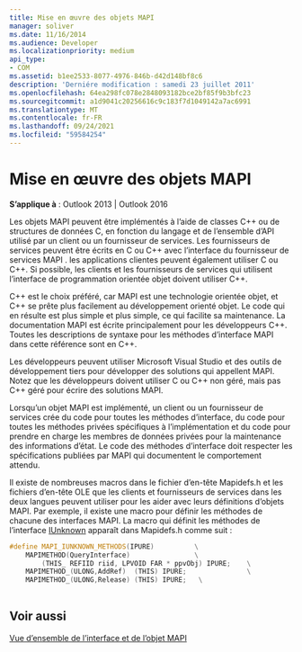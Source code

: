 ```yaml
---
title: Mise en œuvre des objets MAPI
manager: soliver
ms.date: 11/16/2014
ms.audience: Developer
ms.localizationpriority: medium
api_type:
- COM
ms.assetid: b1ee2533-8077-4976-846b-d42d148bf8c6
description: 'Derniére modification : samedi 23 juillet 2011'
ms.openlocfilehash: 64ea298fc078e2848093182bce2bf85f9b3bfc23
ms.sourcegitcommit: a1d9041c20256616c9c183f7d1049142a7ac6991
ms.translationtype: MT
ms.contentlocale: fr-FR
ms.lasthandoff: 09/24/2021
ms.locfileid: "59584254"
---
```

# <a name="implementing-mapi-objects"></a>Mise en œuvre des objets MAPI

  
  
**S’applique à** : Outlook 2013 | Outlook 2016 
  
Les objets MAPI peuvent être implémentés à l’aide de classes C++ ou de structures de données C, en fonction du langage et de l’ensemble d’API utilisé par un client ou un fournisseur de services. Les fournisseurs de services peuvent être écrits en C ou C++ avec l’interface du fournisseur de services MAPI . les applications clientes peuvent également utiliser C ou C++. Si possible, les clients et les fournisseurs de services qui utilisent l’interface de programmation orientée objet doivent utiliser C++. 
  
C++ est le choix préféré, car MAPI est une technologie orientée objet, et C++ se prête plus facilement au développement orienté objet. Le code qui en résulte est plus simple et plus simple, ce qui facilite sa maintenance. La documentation MAPI est écrite principalement pour les développeurs C++. Toutes les descriptions de syntaxe pour les méthodes d’interface MAPI dans cette référence sont en C++.
  
Les développeurs peuvent utiliser Microsoft Visual Studio et des outils de développement tiers pour développer des solutions qui appellent MAPI. Notez que les développeurs doivent utiliser C ou C++ non géré, mais pas C++ géré pour écrire des solutions MAPI.
  
Lorsqu’un objet MAPI est implémenté, un client ou un fournisseur de services crée du code pour toutes les méthodes d’interface, du code pour toutes les méthodes privées spécifiques à l’implémentation et du code pour prendre en charge les membres de données privées pour la maintenance des informations d’état. Le code des méthodes d’interface doit respecter les spécifications publiées par MAPI qui documentent le comportement attendu. 
  
Il existe de nombreuses macros dans le fichier d’en-tête Mapidefs.h et les fichiers d’en-tête OLE que les clients et fournisseurs de services dans les deux langues peuvent utiliser pour les aider avec leurs définitions d’objets MAPI. Par exemple, il existe une macro pour définir les méthodes de chacune des interfaces MAPI. La macro qui définit les méthodes de l’interface [IUnknown](https://msdn.microsoft.com/library/ms680509%28v=VS.85%29.aspx) apparaît dans Mapidefs.h comme suit : 
  
```cpp
#define MAPI_IUNKNOWN_METHODS(IPURE)          \
    MAPIMETHOD(QueryInterface)                \
        (THIS_ REFIID riid, LPVOID FAR * ppvObj) IPURE;    \
    MAPIMETHOD_(ULONG,AddRef)  (THIS) IPURE;               \
    MAPIMETHOD_(ULONG,Release) (THIS) IPURE;   \
 
```

## <a name="see-also"></a>Voir aussi



[Vue d’ensemble de l’interface et de l’objet MAPI](mapi-object-and-interface-overview.md)

